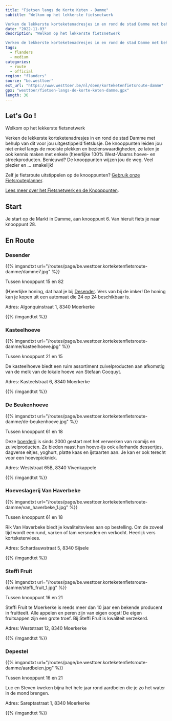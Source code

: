 ```yaml
---
title: "Fietsen langs de Korte Keten - Damme"
subtitle: "Welkom op het lekkerste fietsnetwerk

Verken de lekkerste korteketenadresjes in en rond de stad Damme met behulp van dit voor jou uitgestippeld fietslusje"
date: "2022-11-03"
description: "Welkom op het lekkerste fietsnetwerk

Verken de lekkerste korteketenadresjes in en rond de stad Damme met behulp van dit voor jou uitgestippeld fietslusje" 
tags:
  - flanders
  - medium
categories: 
  - route
  - official
region: "flanders"
source: "be.westtoer"
ext_url: "https://www.westtoer.be/nl/doen/korteketenfietsroute-damme"
gpx: "westtoer/fietsen-langs-de-korte-keten-damme.gpx"
length: 36
---
```


## Let's Go !

Welkom op het lekkerste fietsnetwerk

Verken de lekkerste korteketenadresjes in en rond de stad Damme met behulp van dit voor jou uitgestippeld fietslusje. De knooppunten leiden jou niet enkel langs de mooiste plekken en bezienswaardigheden, ze laten je ook kennis maken met enkele (h)eerlijke 100% West-Vlaams hoeve- en streekproducten. Benieuwd? De knooppunten wijzen jou de weg. Veel plezier en … smakelijk!

Zelf je fietsroute uitstippelen op de knooppunten? [Gebruik onze Fietsrouteplanner](http://www.westtoer.be/nl/fietsrouteplanner).

[Lees meer over het Fietsnetwerk en de Knooppunten](https://www.westtoer.be/nl/node/83280).

## Start 

Je start op de Markt in Damme, aan knooppunt 6. Van hieruit fiets je naar knooppunt 28. 

## En Route

### Desender

{{% imgandtxt url="/routes/page/be.westtoer.korteketenfietsroute-damme/damme7.jpg" %}}

Tussen knooppunt 15 en 82

(H)eerlijke honing, dat haal je bij [Desender](https://www.korteketenkaart.be/locatie/desender). Vers van bij de imker! De honing kan je kopen uit een automaat die 24 op 24 beschikbaar is.

Adres: Algonquinstraat 1, 8340 Moerkerke

{{% /imgandtxt %}}

### Kasteelhoeve

{{% imgandtxt url="/routes/page/be.westtoer.korteketenfietsroute-damme/kasteelhoeve.jpg" %}}

Tussen knooppunt 21 en 15

De kasteelhoeve biedt een ruim assortiment zuivelproducten aan afkomstig van de melk van de lokale hoeve van Stefaan Cocquyt.

Adres: Kasteelstraat 6, 8340 Moerkerke

{{% /imgandtxt %}}

### De Beukenhoeve

{{% imgandtxt url="/routes/page/be.westtoer.korteketenfietsroute-damme/de-beukenhoeve.jpg" %}}

Tussen knooppunt 61 en 18

Deze [boerderij](https://www.westtoer.be/nl/eten-drinken/de-beukenhoeve) is sinds 2000 gestart met het verwerken van roomijs en zuivelproducten. Ze bieden naast hun hoeve-ijs ook allerhande dessertjes, dagverse eitjes, yoghurt, platte kaas en ijstaarten aan. Je kan er ook terecht voor een hoevepicknick.

Adres: Weststraat 65B, 8340 Vivenkappele

{{% /imgandtxt %}}

### Hoeveslagerij Van Haverbeke

{{% imgandtxt url="/routes/page/be.westtoer.korteketenfietsroute-damme/van_haverbeke_1.jpg" %}}

Tussen knooppunt 61 en 18

Rik Van Haverbeke biedt je kwaliteitsvlees aan op bestelling. Om de zoveel tijd wordt een rund, varken of lam versneden en verkocht. Heerlijk vers korteketenvlees.

Adres: Schardauwstraat 5, 8340 Sijsele

{{% /imgandtxt %}}

### Steffi Fruit

{{% imgandtxt url="/routes/page/be.westtoer.korteketenfietsroute-damme/steffi_fruit_1.jpg" %}}

Tussen knooppunt 16 en 21

Steffi Fruit te Moerkerke is reeds meer dan 10 jaar een bekende producent in fruitteelt. Alle appelen en peren zijn van eigen oogst! De eigen fruitsappen zijn een grote troef. Bij Steffi Fruit is kwaliteit verzekerd.

Adres: Weststraat 12, 8340 Moerkerke

{{% /imgandtxt %}}

### Depestel 

{{% imgandtxt url="/routes/page/be.westtoer.korteketenfietsroute-damme/aardbeien.jpg" %}}

Tussen knooppunt 16 en 21

Luc en Steven kweken bijna het hele jaar rond aardbeien die je zo het water in de mond brengen.

Adres: Sareptastraat 1, 8340 Moerkerke

{{% /imgandtxt %}}
